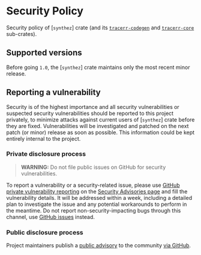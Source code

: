 Security Policy
===============

Security policy of [`synthez`] crate (and its [`tracerr-codegen`] and [`tracerr-core`] sub-crates).




## Supported versions

Before going `1.0`, the [`synthez`] crate maintains only the most recent minor release.




## Reporting a vulnerability

Security is of the highest importance and all security vulnerabilities or suspected security vulnerabilities should be reported to this project privately, to minimize attacks against current users of [`synthez`] crate before they are fixed. Vulnerabilities will be investigated and patched on the next patch (or minor) release as soon as possible. This information could be kept entirely internal to the project.


### Private disclosure process

> **WARNING:** Do not file public issues on GitHub for security vulnerabilities.

To report a vulnerability or a security-related issue, please use [GitHub private vulnerability reporting][11] on the [Security Advisories page][1] and fill the vulnerability details. It will be addressed within a week, including a detailed plan to investigate the issue and any potential workarounds to perform in the meantime. Do not report non-security-impacting bugs through this channel, use [GitHub issues][2] instead.


### Public disclosure process

Project maintainers publish a [public advisory][1] to the community [via GitHub][12].




[`tracerr`]: https://docs.rs/tracerr
[`tracerr-codegen`]: https://docs.rs/tracerr-codegen
[`tracerr-core`]: https://docs.rs/tracerr-code

[1]: /../../security/advisories
[2]: /../../issues
[11]: https://docs.github.com/code-security/security-advisories/guidance-on-reporting-and-writing/privately-reporting-a-security-vulnerability
[12]: https://docs.github.com/code-security/security-advisories/repository-security-advisories/publishing-a-repository-security-advisory#about-publishing-a-security-advisory
